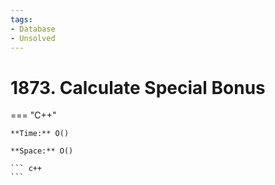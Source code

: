 ```yaml
---
tags:
- Database
- Unsolved
---
```



# 1873. Calculate Special Bonus

=== "C++"

    **Time:** O()

    **Space:** O()

    ``` c++
    ```